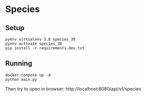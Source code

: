 # Species

## Setup

```shell
pyenv virtualenv 3.8 species_38
pyenv activate species_38
pip install -r requirements-dev.txt
```

## Running

```shell
docker-compose up -d
python main.py 
```

Then try to open in browser: http://localhost:8080/api/v1/species
